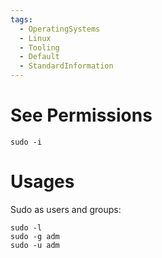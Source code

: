 ```yaml
---
tags:
  - OperatingSystems
  - Linux
  - Tooling
  - Default
  - StandardInformation
---
```


# See Permissions

```
sudo -i 
```

# Usages

Sudo as users and groups:

```
sudo -l
sudo -g adm
sudo -u adm
```

